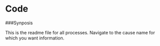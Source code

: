 Code
============================

###Synposis

This is the readme file for all processes. Navigate to the cause name for which you want information.
